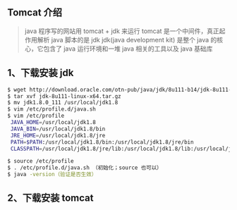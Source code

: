## Tomcat 介绍
> java 程序写的网站用 tomcat + jdk 来运行
> tomcat 是一个中间件，真正起作用解析 java 脚本的是 jdk
> jdk(java development kit) 是整个 java 的核心，它包含了 java 运行环境和一堆 java 相关的工具以及 java 基础库

## 1、下载安装 jdk
```bash
$ wget http://download.oracle.com/otn-pub/java/jdk/8u111-b14/jdk-8u111-linux-x64.tar.gz?AuthParam=1483976568_18c5c534b849303f998fc0d075e1d691
$ tar xvf jdk-8u111-linux-x64.tar.gz 
$ mv jdk1.8.0_111 /usr/local/jdk1.8
$ vim /etc/profile.d/java.sh
$ vim /etc/profile
 JAVA_HOME=/usr/local/jdk1.8
 JAVA_BIN=/usr/local/jdk1.8/bin
 JRE_HOME=/usr/local/jdk1.8/jre
 PATH=$PATH:/usr/local/jdk1.8/bin:/usr/local/jdk1.8/jre/bin
 CLASSPATH=/usr/local/jdk1.8/jre/lib:/usr/local/jdk1.8/lib:/usr/local/jdk1.8/jre/lib/charsets.jar

$ source /etc/profile
$ . /etc/profile.d/java.sh （初始化；source 也可以）
$ java -version（验证是否生效）
```
## 2、下载安装 tomcat